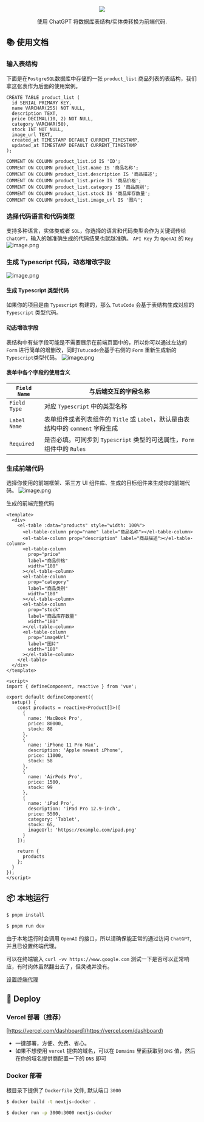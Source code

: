 <p align="center">
    <img src="http://public-photo-bed.oss-cn-hangzhou.aliyuncs.com/github/Tutu%20Code.png"/>
</p>
<div align="center">
  使用 ChatGPT 将数据库表结构/实体类转换为前端代码.
</div>

## 📚 使用文档

### 输入表结构

下面是在`PostgreSQL`数据库中存储的一张 `product_list` 商品列表的表结构，我们拿这张表作为后面的使用案例。

```plsql
CREATE TABLE product_list (
  id SERIAL PRIMARY KEY,
  name VARCHAR(255) NOT NULL,
  description TEXT,
  price DECIMAL(10, 2) NOT NULL,
  category VARCHAR(50),
  stock INT NOT NULL,
  image_url TEXT,
  created_at TIMESTAMP DEFAULT CURRENT_TIMESTAMP,
  updated_at TIMESTAMP DEFAULT CURRENT_TIMESTAMP
);

COMMENT ON COLUMN product_list.id IS 'ID';
COMMENT ON COLUMN product_list.name IS '商品名称';
COMMENT ON COLUMN product_list.description IS '商品描述';
COMMENT ON COLUMN product_list.price IS '商品价格';
COMMENT ON COLUMN product_list.category IS '商品类别';
COMMENT ON COLUMN product_list.stock IS '商品库存数量';
COMMENT ON COLUMN product_list.image_url IS '图片';
```

### 选择代码语言和代码类型

支持多种语言，实体类或者 `SQL`，你选择的语言和代码类型会作为关键词传给 `ChatGPT`，输入的越准确生成的代码结果也就越准确。
`API Key` 为 `OpenAI` 的 `Key`
![image.png](https://cdn.nlark.com/yuque/0/2023/png/275583/1683691323618-580ace82-f9b2-424a-acb1-a3e5c91465bb.png#averageHue=%23566b49&clientId=u6396ca7a-2118-4&from=paste&height=679&id=u954ae66a&originHeight=1358&originWidth=2044&originalType=binary&ratio=2&rotation=0&showTitle=false&size=1042183&status=done&style=none&taskId=ua7db3169-c472-4e6c-a704-fe4366db74e&title=&width=1022)

### 生成 Typescript 代码，动态增改字段

![image.png](https://cdn.nlark.com/yuque/0/2023/png/275583/1683689477512-4615e02f-3a0d-42b2-9fac-c11e0c6f18c8.png#averageHue=%232e323c&clientId=u6396ca7a-2118-4&from=paste&height=679&id=GTzLF&originHeight=1358&originWidth=2046&originalType=binary&ratio=2&rotation=0&showTitle=false&size=768817&status=done&style=none&taskId=u675184bb-b4b8-4bce-a700-17da442170a&title=&width=1023)

#### 生成 Typescript 类型代码

如果你的项目是由 `Typescript` 构建的，那么 `TutuCode` 会基于表结构生成对应的 `Typescript` 类型代码。

#### 动态增改字段

表结构中有些字段可能是不需要展示在前端页面中的，所以你可以通过左边的 `Form` 进行简单的增删改，同时`Tutucode`会基于右侧的 `Form` 重新生成新的 `Typescript`类型代码。
![image.png](https://cdn.nlark.com/yuque/0/2023/png/275583/1683694271264-57c515da-afcf-407b-b4e5-228207a48f72.png#averageHue=%232d313b&clientId=u92bbc460-fb00-4&from=paste&height=680&id=u06eb7abf&originHeight=1360&originWidth=2046&originalType=binary&ratio=2&rotation=0&showTitle=false&size=483959&status=done&style=none&taskId=u3111d5da-3fe8-4d6e-9ca4-42e31ec8db0&title=&width=1023)

#### 表单中各个字段的使用含义

| `Field Name` | 与后端交互的字段名称                                                             |
| ------------ | -------------------------------------------------------------------------------- |
| `Field Type` | 对应 `Typescript` 中的类型名称                                                   |
| `Label Name` | 表单组件或者列表组件的 `Title` 或 `Label`，默认是由表结构中的 `comment` 字段生成 |
| `Required`   | 是否必填。可同步到 `Typescript` 类型的可选属性，`Form` 组件中的 `Rules`          |

### 生成前端代码

选择你使用的前端框架、第三方 UI 组件库、生成的目标组件来生成你的前端代码。
![image.png](https://cdn.nlark.com/yuque/0/2023/png/275583/1683694218663-4eaa622f-6235-4c79-8894-057754acd278.png#averageHue=%232e323c&clientId=u92bbc460-fb00-4&from=paste&height=680&id=u08595e3b&originHeight=1360&originWidth=2052&originalType=binary&ratio=2&rotation=0&showTitle=false&size=906015&status=done&style=none&taskId=ufc2b0184-0c60-4323-a4ee-1e1dfa4c1e3&title=&width=1026)

生成的前端完整代码

```vue
<template>
  <div>
    <el-table :data="products" style="width: 100%">
      <el-table-column prop="name" label="商品名称"></el-table-column>
      <el-table-column prop="description" label="商品描述"></el-table-column>
      <el-table-column
        prop="price"
        label="商品价格"
        width="180"
      ></el-table-column>
      <el-table-column
        prop="category"
        label="商品类别"
        width="180"
      ></el-table-column>
      <el-table-column
        prop="stock"
        label="商品库存数量"
        width="180"
      ></el-table-column>
      <el-table-column
        prop="imageUrl"
        label="图片"
        width="180"
      ></el-table-column>
    </el-table>
  </div>
</template>

<script>
import { defineComponent, reactive } from 'vue';

export default defineComponent({
  setup() {
    const products = reactive<Product[]>([
      {
        name: 'MacBook Pro',
        price: 80000,
        stock: 88
      },
      {
        name: 'iPhone 11 Pro Max',
        description: 'Apple newest iPhone',
        price: 11000,
        stock: 58
      },
      {
        name: 'AirPods Pro',
        price: 1500,
        stock: 99
      },
      {
        name: 'iPad Pro',
        description: 'iPad Pro 12.9-inch',
        price: 5500,
        category: 'Tablet',
        stock: 65,
        imageUrl: 'https://example.com/ipad.png'
      }
    ]);

    return {
      products
    };
  }
});
</script>
```

## 📦 本地运行

```bash
$ pnpm install

$ pnpm run dev
```

由于本地运行时会调用 `OpenAI` 的接口，所以请确保能正常的通过访问 `ChatGPT`, 并且已设置终端代理。

可以在终端输入 `curl -vv https://www.google.com` 测试一下是否可以正常响应，有时肉体虽然翻出去了，但灵魂并没有。

[设置终端代理](https://github.com/Dreamacro/clash/issues/592)

## 🔨 Deploy

### Vercel 部署（推荐）

[https://vercel.com/dashboard](https://vercel.com/dashboard)

- 一键部署，方便、免费、省心。
- 如果不想使用 `vercel` 提供的域名，可以在 `Domains` 里面获取到 `DNS` 值，然后在你的域名提供商配置一下的 `DNS` 即可

### Docker 部署

根目录下提供了 `Dockerfile` 文件, 默认端口 `3000`

```bash
$ docker build -t nextjs-docker .

$ docker run -p 3000:3000 nextjs-docker
```
